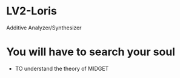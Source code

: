 # LV2-Loris
Additive Analyzer/Synthesizer

# You will have to search your soul
* TO understand the theory of MIDGET
